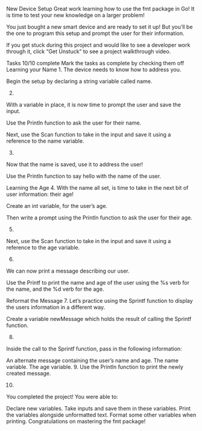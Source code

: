 New Device Setup
Great work learning how to use the fmt package in Go! It is time to test your new knowledge on a larger problem!

You just bought a new smart device and are ready to set it up! But you’ll be the one to program this setup and prompt the user for their information.

If you get stuck during this project and would like to see a developer work through it, click “Get Unstuck“ to see a project walkthrough video.

Tasks
10/10 complete
Mark the tasks as complete by checking them off
Learning your Name
1.
The device needs to know how to address you.

Begin the setup by declaring a string variable called name.

2.
With a variable in place, it is now time to prompt the user and save the input.

Use the Println function to ask the user for their name.

Next, use the Scan function to take in the input and save it using a reference to the name variable.

3.
Now that the name is saved, use it to address the user!

Use the Println function to say hello with the name of the user.

Learning the Age
4.
With the name all set, is time to take in the next bit of user information: their age!

Create an int variable, for the user’s age.

Then write a prompt using the Println function to ask the user for their age.

5.
Next, use the Scan function to take in the input and save it using a reference to the age variable.

6.
We can now print a message describing our user.

Use the Printf to print the name and age of the user using the %s verb for the name, and the %d verb for the age.

Reformat the Message
7.
Let’s practice using the Sprintf function to display the users information in a different way.

Create a variable newMessage which holds the result of calling the Sprintf function.

8.
Inside the call to the Sprintf function, pass in the following information:

An alternate message containing the user’s name and age.
The name variable.
The age variable.
9.
Use the Println function to print the newly created message.

10.
You completed the project! You were able to:

Declare new variables.
Take inputs and save them in these variables.
Print the variables alongside unformatted text.
Format some other variables when printing.
Congratulations on mastering the fmt package!